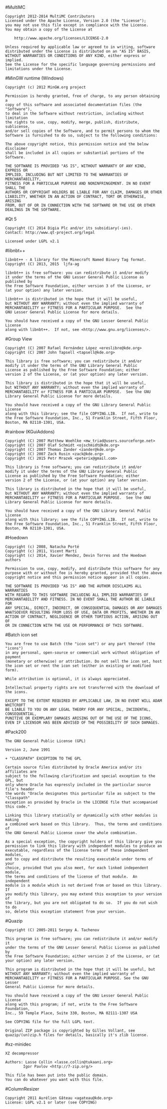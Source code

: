 #MultiMC

	Copyright 2012-2014 MultiMC Contributors
	Licensed under the Apache License, Version 2.0 (the "License");
	you may not use this file except in compliance with the License.
	You may obtain a copy of the License at

		http://www.apache.org/licenses/LICENSE-2.0

	Unless required by applicable law or agreed to in writing, software
	distributed under the License is distributed on an "AS IS" BASIS,
	WITHOUT WARRANTIES OR CONDITIONS OF ANY KIND, either express or implied.
	See the License for the specific language governing permissions and
	limitations under the License.

#MinGW runtime (Windows)

	Copyright (c) 2012 MinGW.org project

	Permission is hereby granted, free of charge, to any person obtaining a
	copy of this software and associated documentation files (the "Software"),
	to deal in the Software without restriction, including without limitation
	the rights to use, copy, modify, merge, publish, distribute, sublicense,
	and/or sell copies of the Software, and to permit persons to whom the
	Software is furnished to do so, subject to the following conditions:

	The above copyright notice, this permission notice and the below disclaimer
	shall be included in all copies or substantial portions of the Software.

	THE SOFTWARE IS PROVIDED "AS IS", WITHOUT WARRANTY OF ANY KIND, EXPRESS OR
	IMPLIED, INCLUDING BUT NOT LIMITED TO THE WARRANTIES OF MERCHANTABILITY,
	FITNESS FOR A PARTICULAR PURPOSE AND NONINFRINGEMENT. IN NO EVENT SHALL THE
	AUTHORS OR COPYRIGHT HOLDERS BE LIABLE FOR ANY CLAIM, DAMAGES OR OTHER
	LIABILITY, WHETHER IN AN ACTION OF CONTRACT, TORT OR OTHERWISE, ARISING
	FROM, OUT OF OR IN CONNECTION WITH THE SOFTWARE OR THE USE OR OTHER
	DEALINGS IN THE SOFTWARE.

#Qt 5

	Copyright (C) 2014 Digia Plc and/or its subsidiary(-ies).
	Contact: http://www.qt-project.org/legal

	Licensed under LGPL v2.1

#libnbt++

	libnbt++ - A library for the Minecraft Named Binary Tag format.
	Copyright (C) 2013, 2015  ljfa-ag

	libnbt++ is free software: you can redistribute it and/or modify
	it under the terms of the GNU Lesser General Public License as published by
	the Free Software Foundation, either version 3 of the License, or
	(at your option) any later version.

	libnbt++ is distributed in the hope that it will be useful,
	but WITHOUT ANY WARRANTY; without even the implied warranty of
	MERCHANTABILITY or FITNESS FOR A PARTICULAR PURPOSE.  See the
	GNU Lesser General Public License for more details.

	You should have received a copy of the GNU Lesser General Public License
	along with libnbt++.  If not, see <http://www.gnu.org/licenses/>.

#Group View

	Copyright (C) 2007 Rafael Fernández López <ereslibre@kde.org>
	Copyright (C) 2007 John Tapsell <tapsell@kde.org>

	This library is free software; you can redistribute it and/or
	modify it under the terms of the GNU Library General Public
	License as published by the Free Software Foundation; either
	version 2 of the License, or (at your option) any later version.

	This library is distributed in the hope that it will be useful,
	but WITHOUT ANY WARRANTY; without even the implied warranty of
	MERCHANTABILITY or FITNESS FOR A PARTICULAR PURPOSE.  See the GNU
	Library General Public License for more details.

	You should have received a copy of the GNU Library General Public License
	along with this library; see the file COPYING.LIB.  If not, write to
	the Free Software Foundation, Inc., 51 Franklin Street, Fifth Floor,
	Boston, MA 02110-1301, USA.

#rainbow (KGuiAddons)

	Copyright (C) 2007 Matthew Woehlke <mw_triad@users.sourceforge.net>
	Copyright (C) 2007 Olaf Schmidt <ojschmidt@kde.org>
	Copyright (C) 2007 Thomas Zander <zander@kde.org>
	Copyright (C) 2007 Zack Rusin <zack@kde.org>
	Copyright (C) 2015 Petr Mrazek <peterix@gmail.com>

	This library is free software; you can redistribute it and/or
	modify it under the terms of the GNU Library General Public
	License as published by the Free Software Foundation; either
	version 2 of the License, or (at your option) any later version.

	This library is distributed in the hope that it will be useful,
	but WITHOUT ANY WARRANTY; without even the implied warranty of
	MERCHANTABILITY or FITNESS FOR A PARTICULAR PURPOSE.  See the GNU
	Library General Public License for more details.

	You should have received a copy of the GNU Library General Public License
	along with this library; see the file COPYING.LIB.  If not, write to
	the Free Software Foundation, Inc., 51 Franklin Street, Fifth Floor,
	Boston, MA 02110-1301, USA.

#Hoedown

	Copyright (c) 2008, Natacha Porté
	Copyright (c) 2011, Vicent Martí
	Copyright (c) 2014, Xavier Mendez, Devin Torres and the Hoedown authors

	Permission to use, copy, modify, and distribute this software for any
	purpose with or without fee is hereby granted, provided that the above
	copyright notice and this permission notice appear in all copies.

	THE SOFTWARE IS PROVIDED "AS IS" AND THE AUTHOR DISCLAIMS ALL WARRANTIES
	WITH REGARD TO THIS SOFTWARE INCLUDING ALL IMPLIED WARRANTIES OF
	MERCHANTABILITY AND FITNESS. IN NO EVENT SHALL THE AUTHOR BE LIABLE FOR
	ANY SPECIAL, DIRECT, INDIRECT, OR CONSEQUENTIAL DAMAGES OR ANY DAMAGES
	WHATSOEVER RESULTING FROM LOSS OF USE, DATA OR PROFITS, WHETHER IN AN
	ACTION OF CONTRACT, NEGLIGENCE OR OTHER TORTIOUS ACTION, ARISING OUT OF
	OR IN CONNECTION WITH THE USE OR PERFORMANCE OF THIS SOFTWARE.

#Batch icon set

	You are free to use Batch (the "icon set") or any part thereof (the "icons")
	in any personal, open-source or commercial work without obligation of payment
	(monetary or otherwise) or attribution. Do not sell the icon set, host
	the icon set or rent the icon set (either in existing or modified form).

	While attribution is optional, it is always appreciated.

	Intellectual property rights are not transferred with the download of the icons.

	EXCEPT TO THE EXTENT REQUIRED BY APPLICABLE LAW, IN NO EVENT WILL ADAM WHITCROFT
	BE LIABLE TO YOU ON ANY LEGAL THEORY FOR ANY SPECIAL, INCIDENTAL, CONSEQUENTIAL,
	PUNITIVE OR EXEMPLARY DAMAGES ARISING OUT OF THE USE OF THE ICONS,
	EVEN IF LICENSOR HAS BEEN ADVISED OF THE POSSIBILITY OF SUCH DAMAGES.

#Pack200

	The GNU General Public License (GPL)

	Version 2, June 1991

	+ "CLASSPATH" EXCEPTION TO THE GPL

	Certain source files distributed by Oracle America and/or its affiliates are
	subject to the following clarification and special exception to the GPL, but
	only where Oracle has expressly included in the particular source file's header
	the words "Oracle designates this particular file as subject to the "Classpath"
	exception as provided by Oracle in the LICENSE file that accompanied this code."

	Linking this library statically or dynamically with other modules is making
	a combined work based on this library.  Thus, the terms and conditions of
	the GNU General Public License cover the whole combination.

	As a special exception, the copyright holders of this library give you
	permission to link this library with independent modules to produce an
	executable, regardless of the license terms of these independent modules,
	and to copy and distribute the resulting executable under terms of your
	choice, provided that you also meet, for each linked independent module,
	the terms and conditions of the license of that module.  An independent
	module is a module which is not derived from or based on this library.  If
	you modify this library, you may extend this exception to your version of
	the library, but you are not obligated to do so.  If you do not wish to do
	so, delete this exception statement from your version.

#Quazip

	Copyright (C) 2005-2011 Sergey A. Tachenov

	This program is free software; you can redistribute it and/or modify it
	under the terms of the GNU Lesser General Public License as published by
	the Free Software Foundation; either version 2 of the License, or (at
	your option) any later version.

	This program is distributed in the hope that it will be useful, but
	WITHOUT ANY WARRANTY; without even the implied warranty of
	MERCHANTABILITY or FITNESS FOR A PARTICULAR PURPOSE. See the GNU Lesser
	General Public License for more details.

	You should have received a copy of the GNU Lesser General Public License
	along with this program; if not, write to the Free Software Foundation,
	Inc., 59 Temple Place, Suite 330, Boston, MA 02111-1307 USA

	See COPYING file for the full LGPL text.

	Original ZIP package is copyrighted by Gilles Vollant, see
	quazip/(un)zip.h files for details, basically it's zlib license.

#xz-minidec

	XZ decompressor

	Authors: Lasse Collin <lasse.collin@tukaani.org>
			Igor Pavlov <http://7-zip.org/>

	This file has been put into the public domain.
	You can do whatever you want with this file.

#ColumnResizer

	Copyright 2011 Aurélien Gâteau <agateau@kde.org>
	License: LGPL v2.1 or later (see COPYING)
